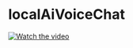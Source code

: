 ﻿# localAiVoiceChat
[![Watch the video](https://img.youtube.com/vi/RGdeECvPW1k/0.jpg)](https://www.youtube.com/watch?v=RGdeECvPW1k)

